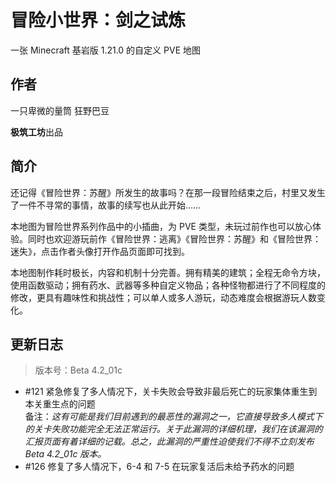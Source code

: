# 冒险小世界：剑之试炼

一张 Minecraft 基岩版 1.21.0 的自定义 PVE 地图

## 作者

一只卑微的量筒
狂野巴豆

**极筑工坊**出品

## 简介

还记得《冒险世界：苏醒》所发生的故事吗？在那一段冒险结束之后，村里又发生了一件不寻常的事情，故事的续写也从此开始……

本地图为冒险世界系列作品中的小插曲，为 PVE 类型，未玩过前作也可以放心体验。同时也欢迎游玩前作《冒险世界：逃离》《冒险世界：苏醒》和《冒险世界：迷失》，点击作者头像打开作品页面即可找到。

本地图制作耗时极长，内容和机制十分完善。拥有精美的建筑；全程无命令方块，使用函数驱动；拥有药水、武器等多种自定义物品；各种怪物都进行了不同程度的修改，更具有趣味性和挑战性；可以单人或多人游玩，动态难度会根据游玩人数变化。

## 更新日志

> 版本号：Beta 4.2_01c

- #121 紧急修复了多人情况下，关卡失败会导致非最后死亡的玩家集体重生到本关重生点的问题  
  备注：*这有可能是我们目前遇到的最恶性的漏洞之一，它直接导致多人模式下的关卡失败功能完全无法正常运行。关于此漏洞的详细机理，我们在该漏洞的汇报页面有着详细的记载。总之，此漏洞的严重性迫使我们不得不立刻发布 Beta 4.2_01c 版本。*
- #126 修复了多人情况下，6-4 和 7-5 在玩家复活后未给予药水的问题
